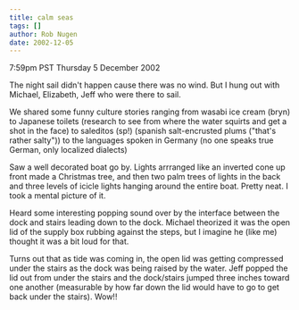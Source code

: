 ```yaml
---
title: calm seas
tags: []
author: Rob Nugen
date: 2002-12-05
---
```


<p class=date>7:59pm PST Thursday 5 December 2002</p>

<p>The night sail didn't happen cause there was no wind.  But I hung
out with Michael, Elizabeth, Jeff who were there to sail.</p>

<p>We shared some funny culture stories ranging from wasabi ice cream
(bryn) to Japanese toilets (research to see from where the water
squirts and get a shot in the face) to saleditos (sp!) (spanish
salt-encrusted plums ("that's rather salty")) to the languages spoken
in Germany (no one speaks true German, only localized dialects)</p>

<p>Saw a well decorated boat go by.  Lights arrranged like an inverted
cone up front made a Christmas tree, and then two palm trees of lights
in the back and three levels of icicle lights hanging around the
entire boat.  Pretty neat.  I took a mental picture of it.</p>

<p>Heard some interesting popping sound over by the interface between
the dock and stairs leading down to the dock.  Michael theorized it
was the open lid of the supply box rubbing against the steps, but I
imagine he (like me) thought it was a bit loud for that.</p>

<p>Turns out that as tide was coming in, the open lid was getting
compressed under the stairs as the dock was being raised by the water.
Jeff popped the lid out from under the stairs and the dock/stairs
jumped three inches toward one another (measurable by how far down the
lid would have to go to get back under the stairs).  Wow!!</p>


